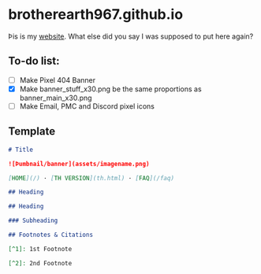 # brotherearth967.github.io

Þis is my [website](https://brotherearth967.github.io). What else did you say I was supposed to put here again? 

## To-do list:
- [ ] Make Pixel 404 Banner
- [x] Make banner_stuff_x30.png be the same proportions as banner_main_x30.png
- [ ] Make Email, PMC and Discord pixel icons

## Template
```md
# Title

![Þumbnail/banner](assets/imagename.png)

[HOME](/) · [TH VERSION](th.html) · [FAQ](/faq)

## Heading

## Heading

### Subheading

## Footnotes & Citations

[^1]: 1st Footnote

[^2]: 2nd Footnote

```
